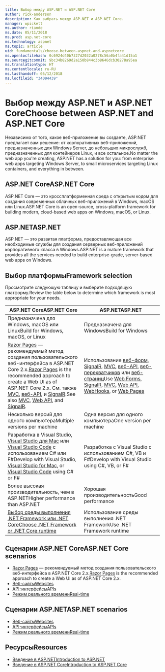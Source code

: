 ```yaml
---
title: Выбор между ASP.NET и ASP.NET Core
author: rick-anderson
description: Как выбрать между ASP.NET и ASP.NET Core.
manager: wpickett
ms.author: riande
ms.date: 05/11/2018
ms.prod: asp.net-core
ms.technology: aspnet
ms.topic: article
uid: fundamentals/choose-between-aspnet-and-aspnetcore
ms.openlocfilehash: 0c6924d40b7327d2032a0278c56a0b4fa41d15a1
ms.sourcegitcommit: 9bc34b8269d2a150b844c3b8646dcb30278a95ea
ms.translationtype: HT
ms.contentlocale: ru-RU
ms.lasthandoff: 05/12/2018
ms.locfileid: "34094439"
---
```

# <a name="choose-between-aspnet-and-aspnet-core"></a><span data-ttu-id="2bf78-103">Выбор между ASP.NET и ASP.NET Core</span><span class="sxs-lookup"><span data-stu-id="2bf78-103">Choose between ASP.NET and ASP.NET Core</span></span>

<span data-ttu-id="2bf78-104">Независимо от того, какое веб-приложение вы создаете, ASP.NET предлагает вам решение: от корпоративных веб-приложений, предназначенных для Windows Server, до небольших микрослужб, предназначенных для контейнеров Linux, и все остальное.</span><span class="sxs-lookup"><span data-stu-id="2bf78-104">No matter the web app you're creating, ASP.NET has a solution for you: from enterprise web apps targeting Windows Server, to small microservices targeting Linux containers, and everything in between.</span></span>

## <a name="aspnet-core"></a><span data-ttu-id="2bf78-105">ASP.NET Core</span><span class="sxs-lookup"><span data-stu-id="2bf78-105">ASP.NET Core</span></span>

<span data-ttu-id="2bf78-106">ASP.NET Core — это кроссплатформенная среда с открытым кодом для создания современных облачных веб-приложений в Windows, macOS или Linux.</span><span class="sxs-lookup"><span data-stu-id="2bf78-106">ASP.NET Core is an open-source, cross-platform framework for building modern, cloud-based web apps on Windows, macOS, or Linux.</span></span>

## <a name="aspnet"></a><span data-ttu-id="2bf78-107">ASP.NET</span><span class="sxs-lookup"><span data-stu-id="2bf78-107">ASP.NET</span></span>

<span data-ttu-id="2bf78-108">ASP.NET — это развитая платформа, предоставляющая все необходимые службы для создания серверных веб-приложений корпоративного класса в Windows.</span><span class="sxs-lookup"><span data-stu-id="2bf78-108">ASP.NET is a mature framework that provides all the services needed to build enterprise-grade, server-based web apps on Windows.</span></span>

## <a name="framework-selection"></a><span data-ttu-id="2bf78-109">Выбор платформы</span><span class="sxs-lookup"><span data-stu-id="2bf78-109">Framework selection</span></span>

<span data-ttu-id="2bf78-110">Просмотрите следующую таблицу и выберите подходящую платформу.</span><span class="sxs-lookup"><span data-stu-id="2bf78-110">Review the table below to determine which framework is most appropriate for your needs.</span></span>

| <span data-ttu-id="2bf78-111">ASP.NET Core</span><span class="sxs-lookup"><span data-stu-id="2bf78-111">ASP.NET Core</span></span> | <span data-ttu-id="2bf78-112">ASP.NET</span><span class="sxs-lookup"><span data-stu-id="2bf78-112">ASP.NET</span></span> |
|---|---|
|<span data-ttu-id="2bf78-113">Предназначена для Windows, macOS или Linux</span><span class="sxs-lookup"><span data-stu-id="2bf78-113">Build for Windows, macOS, or Linux</span></span>|<span data-ttu-id="2bf78-114">Предназначена для Windows</span><span class="sxs-lookup"><span data-stu-id="2bf78-114">Build for Windows</span></span>|
|<span data-ttu-id="2bf78-115">[Razor Pages](xref:mvc/razor-pages/index) — рекомендуемый метод создания пользовательского веб-интерфейса в ASP.NET Core 2.x.</span><span class="sxs-lookup"><span data-stu-id="2bf78-115">[Razor Pages](xref:mvc/razor-pages/index) is the recommended approach to create a Web UI as of ASP.NET Core 2.x.</span></span> <span data-ttu-id="2bf78-116">См. также [MVC](xref:mvc/overview), [веб-API](xref:tutorials/first-web-api), и [SignalR](xref:signalr/introduction).</span><span class="sxs-lookup"><span data-stu-id="2bf78-116">See also [MVC](xref:mvc/overview), [Web API](xref:tutorials/first-web-api), and [SignalR](xref:signalr/introduction).</span></span>|<span data-ttu-id="2bf78-117">Использование [веб-форм](/aspnet/web-forms), [SignalR](/aspnet/signalr), [MVC](/aspnet/mvc), [веб-API](/aspnet/web-api/), [веб-перехватчиков](/aspnet/webhooks/) или [веб-страниц](/aspnet/web-pages)</span><span class="sxs-lookup"><span data-stu-id="2bf78-117">Use [Web Forms](/aspnet/web-forms), [SignalR](/aspnet/signalr), [MVC](/aspnet/mvc), [Web API](/aspnet/web-api/), [WebHooks](/aspnet/webhooks/), or [Web Pages](/aspnet/web-pages)</span></span>|
|<span data-ttu-id="2bf78-118">Несколько версий для одного компьютера</span><span class="sxs-lookup"><span data-stu-id="2bf78-118">Multiple versions per machine</span></span>|<span data-ttu-id="2bf78-119">Одна версия для одного компьютера</span><span class="sxs-lookup"><span data-stu-id="2bf78-119">One version per machine</span></span>|
|<span data-ttu-id="2bf78-120">Разработка в Visual Studio, [Visual Studio для Mac](https://www.visualstudio.com/vs/visual-studio-mac/) или [Visual Studio Code](https://code.visualstudio.com/) с использованием C# или F#</span><span class="sxs-lookup"><span data-stu-id="2bf78-120">Develop with Visual Studio, [Visual Studio for Mac](https://www.visualstudio.com/vs/visual-studio-mac/), or [Visual Studio Code](https://code.visualstudio.com/) using C# or F#</span></span>|<span data-ttu-id="2bf78-121">Разработка с Visual Studio с использованием C#, VB и F#</span><span class="sxs-lookup"><span data-stu-id="2bf78-121">Develop with Visual Studio using C#, VB, or F#</span></span>|
|<span data-ttu-id="2bf78-122">Более высокая производительность, чем в ASP.NET</span><span class="sxs-lookup"><span data-stu-id="2bf78-122">Higher performance than ASP.NET</span></span>|<span data-ttu-id="2bf78-123">Хорошая производительность</span><span class="sxs-lookup"><span data-stu-id="2bf78-123">Good performance</span></span>|
|[<span data-ttu-id="2bf78-124">Выбор среды выполнения .NET Framework или .NET Core</span><span class="sxs-lookup"><span data-stu-id="2bf78-124">Choose .NET Framework or .NET Core runtime</span></span>](/dotnet/articles/standard/choosing-core-framework-server)|<span data-ttu-id="2bf78-125">Использование среды выполнения .NET Framework</span><span class="sxs-lookup"><span data-stu-id="2bf78-125">Use .NET Framework runtime</span></span>|

## <a name="aspnet-core-scenarios"></a><span data-ttu-id="2bf78-126">Сценарии ASP.NET Core</span><span class="sxs-lookup"><span data-stu-id="2bf78-126">ASP.NET Core scenarios</span></span>

* <span data-ttu-id="2bf78-127">[Razor Pages](xref:mvc/razor-pages/index) — рекомендуемый метод создания пользовательского веб-интерфейса в ASP.NET Core 2.x.</span><span class="sxs-lookup"><span data-stu-id="2bf78-127">[Razor Pages](xref:mvc/razor-pages/index) is the recommended approach to create a Web UI as of ASP.NET Core 2.x.</span></span>
* [<span data-ttu-id="2bf78-128">Веб-сайты</span><span class="sxs-lookup"><span data-stu-id="2bf78-128">Websites</span></span>](xref:tutorials/first-mvc-app/index)
* [<span data-ttu-id="2bf78-129">API-интерфейсы</span><span class="sxs-lookup"><span data-stu-id="2bf78-129">APIs</span></span>](xref:tutorials/first-web-api)
* [<span data-ttu-id="2bf78-130">Режим реального времени</span><span class="sxs-lookup"><span data-stu-id="2bf78-130">Real-time</span></span>](xref:signalr/index)

## <a name="aspnet-scenarios"></a><span data-ttu-id="2bf78-131">Сценарии ASP.NET</span><span class="sxs-lookup"><span data-stu-id="2bf78-131">ASP.NET scenarios</span></span>

* [<span data-ttu-id="2bf78-132">Веб-сайты</span><span class="sxs-lookup"><span data-stu-id="2bf78-132">Websites</span></span>](/aspnet/mvc)
* [<span data-ttu-id="2bf78-133">API-интерфейсы</span><span class="sxs-lookup"><span data-stu-id="2bf78-133">APIs</span></span>](/aspnet/web-api)
* [<span data-ttu-id="2bf78-134">Режим реального времени</span><span class="sxs-lookup"><span data-stu-id="2bf78-134">Real-time</span></span>](/aspnet/signalr)

## <a name="resources"></a><span data-ttu-id="2bf78-135">Ресурсы</span><span class="sxs-lookup"><span data-stu-id="2bf78-135">Resources</span></span>

* [<span data-ttu-id="2bf78-136">Введение в ASP.NET</span><span class="sxs-lookup"><span data-stu-id="2bf78-136">Introduction to ASP.NET</span></span>](/aspnet/overview)
* [<span data-ttu-id="2bf78-137">Введение в ASP.NET Core</span><span class="sxs-lookup"><span data-stu-id="2bf78-137">Introduction to ASP.NET Core</span></span>](xref:index)
